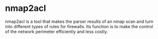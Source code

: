 nmap2acl
========

nmap2acl is a tool that makes the parser results of an nmap scan and turn into different types of rules for firewalls. Its function is to make the control of the network perimeter efficiently and less costly.